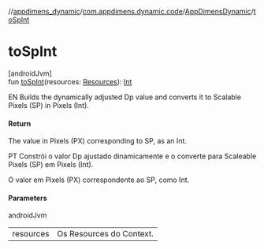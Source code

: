 //[appdimens_dynamic](../../../index.md)/[com.appdimens.dynamic.code](../index.md)/[AppDimensDynamic](index.md)/[toSpInt](to-sp-int.md)

# toSpInt

[androidJvm]\
fun [toSpInt](to-sp-int.md)(resources: [Resources](https://developer.android.com/reference/kotlin/android/content/res/Resources.html)): [Int](https://kotlinlang.org/api/core/kotlin-stdlib/kotlin/-int/index.html)

EN Builds the dynamically adjusted Dp value and converts it to Scalable Pixels (SP) in Pixels (Int).

#### Return

The value in Pixels (PX) corresponding to SP, as an Int.

PT Constrói o valor Dp ajustado dinamicamente e o converte para Scaleable Pixels (SP) em Pixels (Int).

O valor em Pixels (PX) correspondente ao SP, como Int.

#### Parameters

androidJvm

| | |
|---|---|
| resources | Os Resources do Context. |